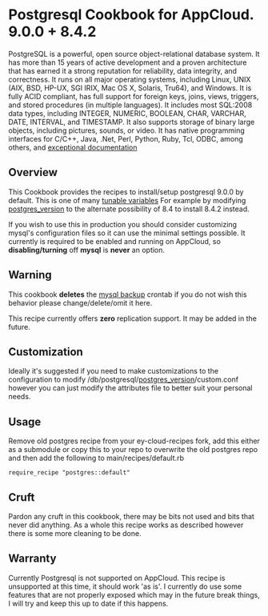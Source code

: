 Postgresql Cookbook for AppCloud.  9.0.0 + 8.4.2
=========

PostgreSQL is a powerful, open source object-relational database system. It has more than 15 years of active development and a proven architecture that has earned it a strong reputation for reliability, data integrity, and correctness. It runs on all major operating systems, including Linux, UNIX (AIX, BSD, HP-UX, SGI IRIX, Mac OS X, Solaris, Tru64), and Windows. It is fully ACID compliant, has full support for foreign keys, joins, views, triggers, and stored procedures (in multiple languages). It includes most SQL:2008 data types, including INTEGER, NUMERIC, BOOLEAN, CHAR, VARCHAR, DATE, INTERVAL, and TIMESTAMP. It also supports storage of binary large objects, including pictures, sounds, or video. It has native programming interfaces for C/C++, Java, .Net, Perl, Python, Ruby, Tcl, ODBC, among others, and [exceptional documentation][1]

Overview
--------

This Cookbook provides the recipes to install/setup postgresql 9.0.0 by default.  This is one of many [tunable variables][2]  For example by modifying [postgres_version][3] to the alternate possibility of 8.4 to install 8.4.2 instead.

If you wish to use this in production you should consider customizing mysql's configuration files so it can use the minimal settings possible.  It currently is required to be enabled and running on AppCloud, so **disabling/turning** off **mysql** is **never** an option.

Warning
--------

This cookbook **deletes** the [mysql backup][4] crontab if you do not wish this behavior please change/delete/omit it here.  

This recipe currently offers **zero** replication support.  It may be added in the future.

Customization
--------

Ideally it's suggested if you need to make customizations to the configuration to modify /db/postgresql/[postgres_version][3]/custom.conf however you can just modify the attributes file to better suit your personal needs.

Usage
--------

Remove old postgres recipe from your ey-cloud-recipes fork, add this either as a submodule or copy this to your repo to overwrite the old postgres repo and then add the following to main/recipes/default.rb

``require_recipe "postgres::default"``

Cruft
--------

Pardon any cruft in this cookbook, there may be bits not used and bits that never did anything.  As a whole this recipe works as described however there is some more cleaning to be done.

Warranty
--------

Currently Postgresql is not supported on AppCloud.  This recipe is unsupported at this time, it should work 'as is'.  I currently do use some features that are not properly exposed which may in the future break things, I will try and keep this up to date if this happens.

[1]: http://www.postgresql.org/docs/manuals/
[2]: http://github.com/damm/ey-postgresql/blob/master/postgres/attributes/postgresql.rb
[3]: http://github.com/damm/ey-postgresql/blob/master/postgres/attributes/postgresql.rb#L1
[4]: http://github.com/damm/ey-postgresql/blob/master/postgres/recipes/eybackup.rb#L28-L32
